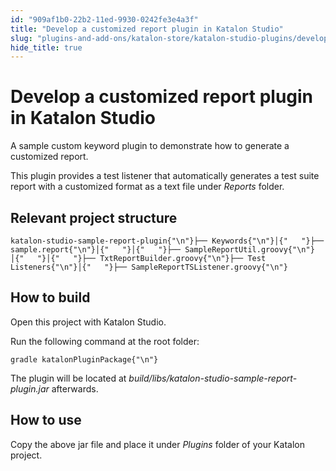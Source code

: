 ```yaml
---
id: "909af1b0-22b2-11ed-9930-0242fe3e4a3f"
title: "Develop a customized report plugin in Katalon Studio"
slug: "plugins-and-add-ons/katalon-store/katalon-studio-plugins/develop-a-customized-report-plugin-in-katalon-studio"
hide_title: true
---
```


# <a id="id" class="anchor_top_offset"/><a id="ariaid-title1" class="anchor_top_offset"/>Develop a customized report plugin in <span xmlns="http://www.w3.org/1999/xhtml" className="ph">Katalon Studio</span> 

<p xmlns="http://www.w3.org/1999/xhtml" className="p">A sample custom keyword plugin to demonstrate how to generate a   customized report.</p> 
<p xmlns="http://www.w3.org/1999/xhtml" className="p">This plugin provides a test listener that automatically   generates a test suite report with a customized format as a text   file under <em className="ph i">Reports</em> folder.</p> 
    

## <a id="id_1" class="anchor_top_offset"/>Relevant project structure

    
              
<pre xmlns="http://www.w3.org/1999/xhtml" className="pre codeblock"><code>katalon-studio-sample-report-plugin{"\n"}├── Keywords{"\n"}│{"   "}├── sample.report{"\n"}│{"   "}│{"   "}├── SampleReportUtil.groovy{"\n"}│{"   "}│{"   "}├── TxtReportBuilder.groovy{"\n"}├── Test Listeners{"\n"}│{"   "}├── SampleReportTSListener.groovy{"\n"}</code></pre> 
          
  

## <a id="id_2" class="anchor_top_offset"/>How to build

<p xmlns="http://www.w3.org/1999/xhtml" className="p">Open this project with <span className="ph">Katalon Studio</span>.</p> 
<p xmlns="http://www.w3.org/1999/xhtml" className="p">Run the following command at the root folder:</p> 
<pre xmlns="http://www.w3.org/1999/xhtml" className="pre codeblock"><code>gradle katalonPluginPackage{"\n"}</code></pre> 
<p xmlns="http://www.w3.org/1999/xhtml" className="p">The plugin will be located at   <em className="ph i">build/libs/katalon-studio-sample-report-plugin.jar</em>   afterwards.</p> 
    

## <a id="id_3" class="anchor_top_offset"/>How to use

    
      
<p xmlns="http://www.w3.org/1999/xhtml" className="p">Copy the above jar file and place it under <em className="ph i">Plugins</em>   folder of your Katalon project.</p> 
    
  
